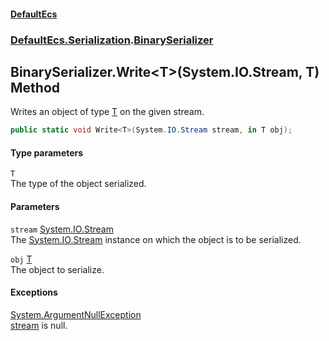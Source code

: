 #### [DefaultEcs](./index.md 'index')
### [DefaultEcs.Serialization](./DefaultEcs-Serialization.md 'DefaultEcs.Serialization').[BinarySerializer](./DefaultEcs-Serialization-BinarySerializer.md 'DefaultEcs.Serialization.BinarySerializer')
## BinarySerializer.Write&lt;T&gt;(System.IO.Stream, T) Method
Writes an object of type [T](#DefaultEcs-Serialization-BinarySerializer-Write-T-(System-IO-Stream_T)-T 'DefaultEcs.Serialization.BinarySerializer.Write&lt;T&gt;(System.IO.Stream, T).T') on the given stream.  
```csharp
public static void Write<T>(System.IO.Stream stream, in T obj);
```
#### Type parameters
<a name='DefaultEcs-Serialization-BinarySerializer-Write-T-(System-IO-Stream_T)-T'></a>
`T`  
The type of the object serialized.  
  
#### Parameters
<a name='DefaultEcs-Serialization-BinarySerializer-Write-T-(System-IO-Stream_T)-stream'></a>
`stream` [System.IO.Stream](https://docs.microsoft.com/en-us/dotnet/api/System.IO.Stream 'System.IO.Stream')  
The [System.IO.Stream](https://docs.microsoft.com/en-us/dotnet/api/System.IO.Stream 'System.IO.Stream') instance on which the object is to be serialized.  
  
<a name='DefaultEcs-Serialization-BinarySerializer-Write-T-(System-IO-Stream_T)-obj'></a>
`obj` [T](#DefaultEcs-Serialization-BinarySerializer-Write-T-(System-IO-Stream_T)-T 'DefaultEcs.Serialization.BinarySerializer.Write&lt;T&gt;(System.IO.Stream, T).T')  
The object to serialize.  
  
#### Exceptions
[System.ArgumentNullException](https://docs.microsoft.com/en-us/dotnet/api/System.ArgumentNullException 'System.ArgumentNullException')  
[stream](#DefaultEcs-Serialization-BinarySerializer-Write-T-(System-IO-Stream_T)-stream 'DefaultEcs.Serialization.BinarySerializer.Write&lt;T&gt;(System.IO.Stream, T).stream') is null.  

